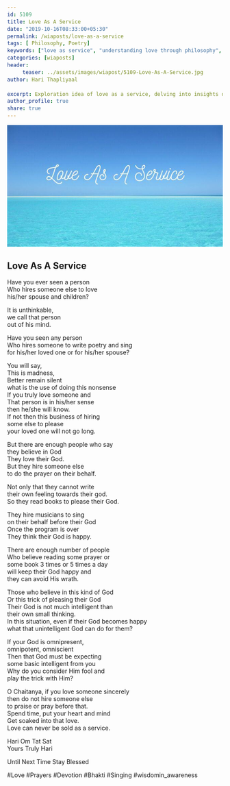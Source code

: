 ```yaml
--- 
id: 5109 
title: Love As A Service
date: "2019-10-16T08:33:00+05:30"
permalink: /wiaposts/love-as-a-service
tags: [ Philosophy, Poetry]    
keywords: ["love as service", "understanding love through philosophy", "poetic insights on love and service", "philosophy of love and compassion", "exploring love as a service in philosophy"]  
categories: [wiaposts] 
header:
     teaser: ../assets/images/wiapost/5109-Love-As-A-Service.jpg
author: Hari Thapliyaal 

excerpt: Exploration idea of love as a service, delving into insights on love, compassion, and service.
author_profile: true 
share: true 
---
```


![Love As A Service](../assets/images/wiapost/5109-Love-As-A-Service.jpg)    
   
## Love As A Service   
   
Have you ever seen a person     
Who hires someone else to love     
his/her spouse and children?    
    
It is unthinkable,     
we call that person     
out of his mind.    
    
Have you seen any person     
Who hires someone to write poetry and sing     
for his/her loved one or for his/her spouse?    
    
You will say,     
This is madness,     
Better remain silent     
what is the use of doing this nonsense     
If you truly love someone and     
That person is in his/her sense     
then he/she will know.     
If not then this business of hiring     
some else to please     
your loved one will not go long.    
    
But there are enough people who say     
they believe in God     
They love their God.     
But they hire someone else     
to do the prayer on their behalf.    
    
Not only that they cannot write     
their own feeling towards their god.     
So they read books to please their God.    
    
They hire musicians to sing     
on their behalf before their God     
Once the program is over     
They think their God is happy.    
    
There are enough number of people     
Who believe reading some prayer or     
some book 3 times or 5 times a day     
will keep their God happy and     
they can avoid His wrath.    
    
Those who believe in this kind of God     
Or this trick of pleasing their God     
Their God is not much intelligent than     
their own small thinking.     
In this situation, even if their God becomes happy     
what that unintelligent God can do for them?    
    
If your God is omnipresent,     
omnipotent, omniscient     
Then that God must be expecting     
some basic intelligent from you     
Why do you consider Him fool and     
play the trick with Him?    
    
O Chaitanya, if you love someone sincerely     
then do not hire someone else     
to praise or pray before that.     
Spend time, put your heart and mind     
Get soaked into that love.     
Love can never be sold as a service.    
    
Hari Om Tat Sat     
Yours Truly Hari    
    
Until Next Time Stay Blessed    
    
#Love #Prayers #Devotion #Bhakti #Singing #wisdomin_awareness    
    
    
